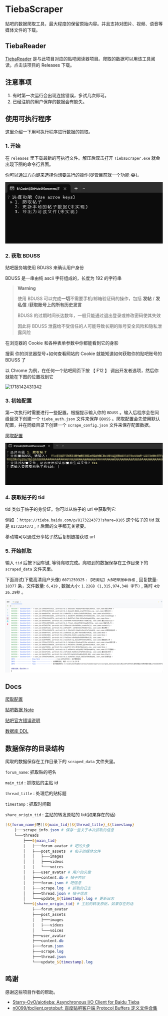 # TiebaScraper

贴吧的数据爬取工具，最大程度的保留原始内容。并且支持对图片、视频、语音等媒体文件的下载。

## TiebaReader

[TiebaReader](https://github.com/Sorceresssis/TiebaReader) 是与此项目对应的贴吧阅读器项目。爬取的数据可以用该工具阅读。点击该项目的 Releases 下载。

## 注意事项

1. 有时第一次运行会出现连接错误，多试几次即可。
2. 已经注销的用户保存的数据会有缺失。

## 使用可执行程序

这里介绍一下用可执行程序进行数据的抓取。

### 1. 开始

在 `releases` 里下载最新的可执行文件。解压后双击打开 `TiebaScraper.exe` 就会出现下图的命令行界面。

你可以通过方向键来选择你想要进行的操作(尽管目前就一个功能 😂)。

![1724537635702](./assets/README/images/1724537635702.png)

### 2. 获取 BDUSS

贴吧服务端使用 BDUSS 来确认用户身份

BDUSS 是一串由纯 ascii 字符组成的，长度为 192 的字符串

> **Warning**
>
> 使用 BDUSS 可以完成**一切**不需要手机/邮箱验证码的操作，包括 **发帖** / **发私信** /**获取账号上的所有历史发言**
>
> BDUSS 的过期时间长达数年，一般只能通过退出登录或修改密码使其失效
>
> 因此将 BDUSS 泄露给不受信任的人可能导致长期的账号安全风险和隐私泄露风险

在浏览器的 Cookie 和各种表单参数中你都能看到它的身影

搜索 你的浏览器型号+如何查看网站的 Cookie 就能知道如何获取你的贴吧账号的 BDUSS 了

以 Chrome 为例，在任何一个贴吧网页下按 【 F12 】 调出开发者选项，然后你就能在下图的位置找到它

![1718142431342](./docs/assets/README/images/1718142431342.png)

### 3. 初始配置

第一次执行时需要进行一些配置。根据提示输入你的 `BDUSS` 。输入后程序会在同级目录下创建一个 `tieba_auth.json` 文件来保存 `BDUSS` 。爬取配置会先使用默认配置，并在同级目录下创建一个 `scrape_config.json` 文件来保存配置数据。

[爬取配置](./docs/scrape_config.md)

![1724571055689](./assets/README/images/1724571055689.png)

### 4. 获取帖子的 tid

tid 类似于帖子的身份证。你可以从帖子的 url 中获取到它

例如 ：`https://tieba.baidu.com/p/8173224373?share=9105` 这个帖子的 tid 就是 `8173224373` , `?` 后面的文字都无关紧要。

移动端可以通过分享帖子然后复制链接获取 url

### 5. 开始抓取

输入 `tid` 后按下回车键, 等待爬取完成。爬取到的数据保存在工作目录下的 `scraped_data` 文件夹里。

下面测试(下载高清用户头像) `6071259325` : `【吧务贴】大B吧举报申诉楼` , 回复数量: `18377` 条，文件数量: `6,419` , 数据大小: `1.22GB (1,315,974,348 字节)` , 耗时 `4分26.29秒` 。

![1721526660657](./docs/assets/README/images/1721526660657.png)

## Docs

[爬取配置](./docs/scrape_config.md)

[贴吧数据 Note](./docs/tieba_data_notes.md)

[贴吧官方错误说明](./docs/tieba_error_desc.md)

[数据库 DDL](./docs/SQL/DDL.sql)

## 数据保存的目录结构

爬取的数据保存在工作目录下的 `scraped_data` 文件夹里。

`forum_name`: 抓取贴的吧名

`main_tid` : 抓取贴的主贴 id

`thread_title` : 处理后的贴标题

`timestamp` : 抓取时间戳

`share_origin_tid` : 主贴的转发原帖的 tid(如果存在的话)

```powershell
[${forum_name}吧][${main_tid}]${thread_title}_${timestamp}
    ├───scrape_info.json # 保存一些关于本次抓取的信息
    └───threads
        ├───${main_tid}
        │   ├───forum_avatar # 吧的头像
        │   ├───post_assets  # 帖子的媒体文件
        │   │   ├───images
        │   │   ├───videos
        │   │   └───voices
        │   ├───user_avatar # 用户的头像
        │   ├───content.db # 帖子内容
        │   ├───forum.json # 吧信息
        │   ├───scrape.log  # 抓取的日志
        │   ├───thread.json # 帖子信息
        │   └───update_${timestamp}.log # 更新日志
        └───${share_origin_tid} # 主贴的转发原帖，如果存在的话
            ├───forum_avatar
            ├───post_assets
            │   ├───images
            │   ├───videos
            │   └───voices
            ├───user_avatar
            ├───content.db
            ├───forum.json
            ├───scrape.log
            ├───thread.json
            └───update_${timestamp}.log

```

## 鸣谢

感谢这些项目作者的帮助。

-   [Starry-OvO/aiotieba: Asynchronous I/O Client for Baidu Tieba](https://github.com/Starry-OvO/aiotieba)
-   [n0099/tbclient.protobuf: 百度贴吧客户端 Protocol Buffers 定义文件合集](https://github.com/n0099/tbclient.protobuf)
